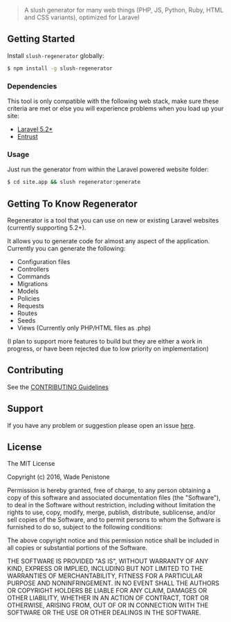 > A slush generator for many web things (PHP, JS, Python, Ruby, HTML and CSS variants), optimized for Laravel


## Getting Started

Install `slush-regenerator` globally:

```bash
$ npm install -g slush-regenerator
```

### Dependencies
This tool is only compatible with the following web stack, make sure these criteria are met or else you will experience problems when you load up your site:
* [Laravel 5.2*](https://laravel.com/docs/5.2)
* [Entrust](https://github.com/Zizaco/entrust)

### Usage
Just run the generator from within the Laravel powered website folder:

```bash
$ cd site.app && slush regenerator:generate
```

## Getting To Know Regenerator

Regenerator is a tool that you can use on new or existing Laravel websites (currently supporting 5.2+).

It allows you to generate code for almost any aspect of the application. Currently you can generate the following:
* Configuration files
* Controllers
* Commands
* Migrations
* Models
* Policies
* Requests
* Routes
* Seeds
* Views (Currently only PHP/HTML files as .php)

(I plan to support more features to build but they are either a work in progress, or have been rejected due to low priority on implementation)

## Contributing

See the [CONTRIBUTING Guidelines](https://github.com/Truemedia/slush-regenerator/blob/master/CONTRIBUTING.md)

## Support
If you have any problem or suggestion please open an issue [here](https://github.com/Truemedia/slush-regenerator/issues).

## License

The MIT License

Copyright (c) 2016, Wade Penistone

Permission is hereby granted, free of charge, to any person
obtaining a copy of this software and associated documentation
files (the "Software"), to deal in the Software without
restriction, including without limitation the rights to use,
copy, modify, merge, publish, distribute, sublicense, and/or sell
copies of the Software, and to permit persons to whom the
Software is furnished to do so, subject to the following
conditions:

The above copyright notice and this permission notice shall be
included in all copies or substantial portions of the Software.

THE SOFTWARE IS PROVIDED "AS IS", WITHOUT WARRANTY OF ANY KIND,
EXPRESS OR IMPLIED, INCLUDING BUT NOT LIMITED TO THE WARRANTIES
OF MERCHANTABILITY, FITNESS FOR A PARTICULAR PURPOSE AND
NONINFRINGEMENT. IN NO EVENT SHALL THE AUTHORS OR COPYRIGHT
HOLDERS BE LIABLE FOR ANY CLAIM, DAMAGES OR OTHER LIABILITY,
WHETHER IN AN ACTION OF CONTRACT, TORT OR OTHERWISE, ARISING
FROM, OUT OF OR IN CONNECTION WITH THE SOFTWARE OR THE USE OR
OTHER DEALINGS IN THE SOFTWARE.
